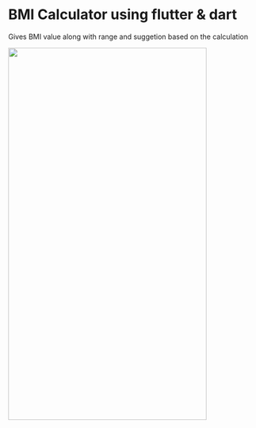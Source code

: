 # BMI Calculator using flutter & dart

Gives BMI value along with range and suggetion based on the calculation 



   
<a href="url"><img src="https://github.com/Yogesh-333/bmi-calculator-flutter/blob/master/Finaloutput.gif" align="left" height="750" width="400" ></a>


